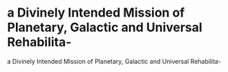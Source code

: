 # a Divinely Intended Mission of Planetary, Galactic and Universal Rehabilita-

a Divinely Intended Mission of Planetary, Galactic and Universal Rehabilita-